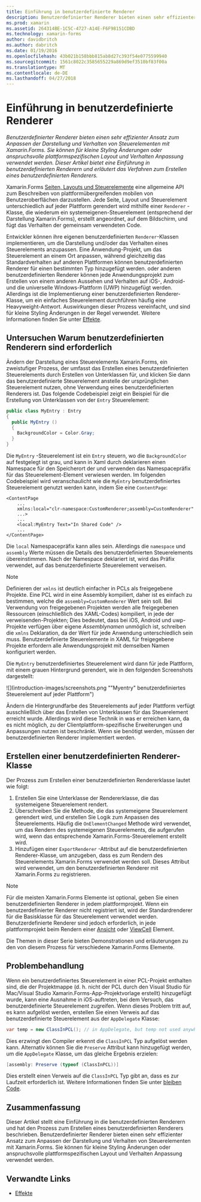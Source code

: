 ```yaml
---
title: Einführung in benutzerdefinierte Renderer
description: Benutzerdefinierter Renderer bieten einen sehr effizienter Ansatz zum Anpassen der Darstellung und Verhalten von Steuerelementen mit Xamarin.Forms. Sie können für kleine Styling Änderungen oder anspruchsvolle plattformspezifischen Layout und Verhalten Anpassung verwendet werden. Dieser Artikel bietet eine Einführung in benutzerdefinierten Renderern und erläutert das Verfahren zum Erstellen eines benutzerdefinierten Renderers.
ms.prod: xamarin
ms.assetid: 264314BE-1C5C-4727-A14E-F6F98151CDBD
ms.technology: xamarin-forms
author: davidbritch
ms.author: dabritch
ms.date: 01/19/2016
ms.openlocfilehash: 43b021b158bbb815ab8d27c393f54e0775599940
ms.sourcegitcommit: 1561c8022c3585655229a869d9ef3510bf83f00a
ms.translationtype: MT
ms.contentlocale: de-DE
ms.lasthandoff: 04/27/2018
---
```

# <a name="introduction-to-custom-renderers"></a>Einführung in benutzerdefinierte Renderer

_Benutzerdefinierter Renderer bieten einen sehr effizienter Ansatz zum Anpassen der Darstellung und Verhalten von Steuerelementen mit Xamarin.Forms. Sie können für kleine Styling Änderungen oder anspruchsvolle plattformspezifischen Layout und Verhalten Anpassung verwendet werden. Dieser Artikel bietet eine Einführung in benutzerdefinierten Renderern und erläutert das Verfahren zum Erstellen eines benutzerdefinierten Renderers._

Xamarin.Forms [Seiten, Layouts und Steuerelemente](~/xamarin-forms/user-interface/controls/index.md) eine allgemeine API zum Beschreiben von plattformübergreifenden mobilen von Benutzeroberflächen darzustellen. Jede Seite, Layout und Steuerelement unterschiedlich auf jeder Plattform gerendert wird mithilfe einer `Renderer` -Klasse, die wiederum ein systemeigenen-Steuerelement (entsprechend der Darstellung Xamarin.Forms), erstellt angeordnet, auf dem Bildschirm, und fügt das Verhalten der gemeinsam verwendeten Code.

Entwickler können ihre eigenen benutzerdefinierten `Renderer`-Klassen implementieren, um die Darstellung und/oder das Verhalten eines Steuerelements anzupassen. Eine Anwendung-Projekt, um das Steuerelement an einem Ort anpassen, während gleichzeitig das Standardverhalten auf anderen Plattformen können benutzerdefinierten Renderer für einen bestimmten Typ hinzugefügt werden. oder anderen benutzerdefinierten Renderer können jede Anwendungsprojekt zum Erstellen von einem anderen Aussehen und Verhalten auf iOS-, Android- und die universelle Windows-Plattform (UWP) hinzugefügt werden. Allerdings ist die Implementierung einer benutzerdefinierten Renderer-Klasse, um ein einfaches Steuerelement durchführen häufig eine Heavyweight-Antwort. Auswirkungen dieser Prozess vereinfacht, und sind für kleine Styling Änderungen in der Regel verwendet. Weitere Informationen finden Sie unter [Effekte](~/xamarin-forms/app-fundamentals/effects/index.md).

## <a name="examining-why-custom-renderers-are-necessary"></a>Untersuchen Warum benutzerdefinierten Renderern sind erforderlich

Ändern der Darstellung eines Steuerelements Xamarin.Forms, ein zweistufiger Prozess, der umfasst das Erstellen eines benutzerdefinierten Steuerelements durch Erstellen von Unterklassen für, und klicken Sie dann das benutzerdefinierte Steuerelement anstelle der ursprünglichen Steuerelement nutzen, ohne Verwendung eines benutzerdefinierten Renderers ist. Das folgende Codebeispiel zeigt ein Beispiel für die Erstellung von Unterklassen von der `Entry` Steuerelement:

```csharp
public class MyEntry : Entry
{
  public MyEntry ()
  {
    BackgroundColor = Color.Gray;
  }
}
```

Die `MyEntry` -Steuerelement ist ein `Entry` steuern, wo die `BackgroundColor` auf festgelegt ist grau, und kann in Xaml durch deklarieren einen Namespace für den Speicherort der und verwenden das Namespacepräfix für das Steuerelement-Element verwiesen werden. Im folgenden Codebeispiel wird veranschaulicht wie die `MyEntry` benutzerdefiniertes Steuerelement genutzt werden kann, indem Sie eine `ContentPage`:

```xaml
<ContentPage
    ...
    xmlns:local="clr-namespace:CustomRenderer;assembly=CustomRenderer"
    ...>
    ...
    <local:MyEntry Text="In Shared Code" />
    ...
</ContentPage>
```

Die `local` Namespacepräfix kann alles sein. Allerdings die `namespace` und `assembly` Werte müssen die Details des benutzerdefinierten Steuerelements übereinstimmen. Nach der Namespace deklariert ist, wird das Präfix verwendet, auf das benutzerdefinierte Steuerelement verweisen.

> [!NOTE]
> Definieren der `xmlns` ist deutlich einfacher in PCLs als freigegebene Projekte. Eine PCL wird in eine Assembly kompiliert, daher ist es einfach zu bestimmen, welche die `assembly=CustomRenderer` Wert sein soll. Bei Verwendung von freigegebenen Projekten werden alle freigegebenen Ressourcen (einschließlich des XAML-Codes) kompiliert, in jede der verweisenden-Projekten; Dies bedeutet, dass bei iOS, Android und uwp-Projekte verfügen über eigene *Assemblynamen* unmöglich ist, schreiben die `xmlns` Deklaration, da der Wert für jede Anwendung unterschiedlich sein muss. Benutzerdefinierte Steuerelemente in XAML für freigegebene Projekte erfordern alle Anwendungsprojekt mit demselben Namen konfiguriert werden.

Die `MyEntry` benutzerdefiniertes Steuerelement wird dann für jede Plattform, mit einem grauen Hintergrund gerendert, wie in den folgenden Screenshots dargestellt:

![](introduction-images/screenshots.png ""Myentry" benutzerdefiniertes Steuerelement auf jeder Plattform")

Ändern die Hintergrundfarbe des Steuerelements auf jeder Plattform verfügt ausschließlich über das Erstellen von Unterklassen für das Steuerelement erreicht wurde. Allerdings wird diese Technik in was er erreichen kann, da es nicht möglich, zu der Clientplattform-spezifische Erweiterungen und Anpassungen nutzen ist beschränkt. Wenn sie benötigt werden, müssen der benutzerdefinierten Renderer implementiert werden.

## <a name="creating-a-custom-renderer-class"></a>Erstellen einer benutzerdefinierten Renderer-Klasse

Der Prozess zum Erstellen einer benutzerdefinierten Rendererklasse lautet wie folgt:

1. Erstellen Sie eine Unterklasse der Rendererklasse, die das systemeigene Steuerelement rendert.
1. Überschreiben Sie die Methode, die das systemeigene Steuerelement gerendert wird, und erstellen Sie Logik zum Anpassen des Steuerelements. Häufig die `OnElementChanged` Methode wird verwendet, um das Rendern des systemeigenen Steuerelements, die aufgerufen wird, wenn das entsprechende Xamarin.Forms-Steuerelement erstellt wird.
1. Hinzufügen einer `ExportRenderer` -Attribut auf die benutzerdefinierten Renderer-Klasse, um anzugeben, dass es zum Rendern des Steuerelements Xamarin.Forms verwendet werden soll. Dieses Attribut wird verwendet, um den benutzerdefinierten Renderer mit Xamarin.Forms zu registrieren.

> [!NOTE]
> Für die meisten Xamarin.Forms Elemente ist optional, geben Sie einen benutzerdefinierten Renderer in jedem plattformprojekt. Wenn ein benutzerdefinierter Renderer nicht registriert ist, wird der Standardrenderer für die Basisklasse für das Steuerelement verwendet werden. Benutzerdefinierte Renderer sind jedoch erforderlich, in jede plattformprojekt beim Rendern einer [Ansicht](https://developer.xamarin.com/api/type/Xamarin.Forms.View/) oder [ViewCell](https://developer.xamarin.com/api/type/Xamarin.Forms.ViewCell/) Element.

Die Themen in dieser Serie bieten Demonstrationen und erläuterungen zu den von diesem Prozess für verschiedene Xamarin.Forms Elemente.

## <a name="troubleshooting"></a>Problembehandlung

Wenn ein benutzerdefiniertes Steuerelement in einer PCL-Projekt enthalten sind, die der Projektmappe (d. h. nicht der PCL durch den Visual Studio für Mac/Visual Studio Xamarin.Forms-App-Projektvorlage erstellt) hinzugefügt wurde, kann eine Ausnahme in iOS-auftreten, bei dem Versuch, das benutzerdefinierte Steuerelement zugreifen. Wenn dieses Problem tritt auf, es kann aufgelöst werden, erstellen Sie einen Verweis auf das benutzerdefinierte Steuerelement aus der `AppDelegate` Klasse:

```csharp
var temp = new ClassInPCL(); // in AppDelegate, but temp not used anywhere
```

Dies erzwingt den Compiler erkennt die `ClassInPCL` Typ aufgelöst werden kann. Alternativ können Sie die `Preserve` Attribut kann hinzugefügt werden, um die `AppDelegate` Klasse, um das gleiche Ergebnis erzielen:

```csharp
[assembly: Preserve (typeof (ClassInPCL))]
```

Dies erstellt einen Verweis auf die `ClassInPCL` Typ gibt an, dass es zur Laufzeit erforderlich ist. Weitere Informationen finden Sie unter [bleiben Code](~/ios/deploy-test/linker.md).

## <a name="summary"></a>Zusammenfassung

Dieser Artikel stellt eine Einführung in die benutzerdefinierten Renderern und hat den Prozess zum Erstellen eines benutzerdefinierten Renderers beschrieben. Benutzerdefinierter Renderer bieten einen sehr effizienter Ansatz zum Anpassen der Darstellung und Verhalten von Steuerelementen mit Xamarin.Forms. Sie können für kleine Styling Änderungen oder anspruchsvolle plattformspezifischen Layout und Verhalten Anpassung verwendet werden.


## <a name="related-links"></a>Verwandte Links

- [Effekte](~/xamarin-forms/app-fundamentals/effects/index.md)
